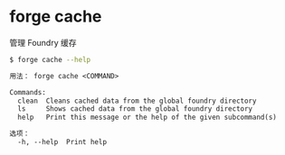 # forge cache

管理 Foundry 缓存

```bash
$ forge cache --help
```

```txt
用法： forge cache <COMMAND>

Commands:
  clean  Cleans cached data from the global foundry directory
  ls     Shows cached data from the global foundry directory
  help   Print this message or the help of the given subcommand(s)

选项：
  -h, --help  Print help
```